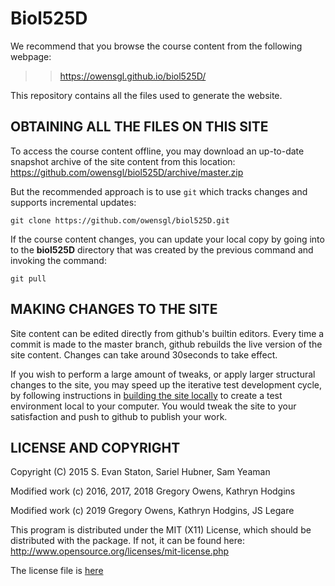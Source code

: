 Biol525D
=======

We recommend that you browse the course content from the following webpage:

>> https://owensgl.github.io/biol525D/


This repository contains all the files used to generate the website.

## OBTAINING ALL THE FILES ON THIS SITE

To access the course content offline, you may download an up-to-date
snapshot archive of the site content from this location:
https://github.com/owensgl/biol525D/archive/master.zip

But the recommended approach is to use `git` which tracks changes and supports incremental updates:

    git clone https://github.com/owensgl/biol525D.git

If the course content changes, you can update your local copy by going into to the **biol525D** directory that was created by the previous command and invoking the command:

    git pull

## MAKING CHANGES TO THE SITE

Site content can be edited directly from github's builtin
editors. Every time a commit is made to the master branch, github
rebuilds the live version of the site content. Changes can take around
30seconds to take effect.

If you wish to perform a large amount of tweaks, or apply larger
structural changes to the site, you may speed up the iterative test
development cycle, by following instructions in [building the site
locally](./build-site-locally.md) to create a test environment local
to your computer. You would tweak the site to your satisfaction and
push to github to publish your work.

## LICENSE AND COPYRIGHT

Copyright (C) 2015 S. Evan Staton, Sariel Hubner, Sam Yeaman

Modified work (c) 2016, 2017, 2018 Gregory Owens, Kathryn Hodgins

Modified work (c) 2019 Gregory Owens, Kathryn Hodgins, JS Legare

This program is distributed under the MIT (X11) License, which should
be distributed with the package. If not, it can be found here:
http://www.opensource.org/licenses/mit-license.php

The license file is [here](./LICENSE)
